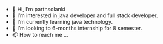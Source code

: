 - 👋 Hi, I’m parthsolanki
- 👀 I’m interested in java developer and full stack developer.
- 🌱 I’m currently learning java technology.
- 💞️ I’m looking to 6-months internship for 8 semester.
- 📫 How to reach me ...

<!---
parthsol/parthsol is a ✨ special ✨ repository because its `README.md` (this file) appears on your GitHub profile.
You can click the Preview link to take a look at your changes.
--->
